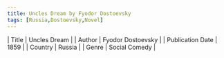 ```yaml
---
title: Uncles Dream by Fyodor Dostoevsky
tags: [Russia,Dostoevsky,Novel]
---     
```

| Title | Uncles Dream  |
| Author |  Fyodor Dostoevsky  |
| Publication Date | 1859   |
| Country | Russia |
| Genre | Social Comedy  |
        